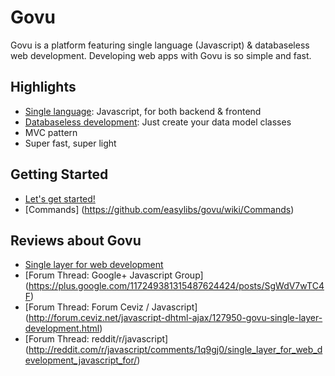 Govu
========================
Govu is a platform featuring single language (Javascript) & databaseless web development. Developing web apps with Govu is so simple and fast.

## Highlights ##

- [Single language](https://github.com/easylibs/govu/wiki/Single-Language-Web-Development): Javascript, for both backend & frontend
- [Databaseless development](https://github.com/easylibs/govu/wiki/Databaseless-Web-Development): Just create your data model classes
- MVC pattern
- Super fast, super light

## Getting Started ##

* [Let's get started!](https://github.com/easylibs/govu/wiki/Getting-Started)
* [Commands] (https://github.com/easylibs/govu/wiki/Commands)

## Reviews about Govu ##

* [Single layer for web development](https://medium.com/p/8e52071ff1bb)
* [Forum Thread: Google+ Javascript Group] (https://plus.google.com/117249381315487624424/posts/SgWdV7wTC4F)
* [Forum Thread: Forum Ceviz / Javascript] (http://forum.ceviz.net/javascript-dhtml-ajax/127950-govu-single-layer-development.html)
* [Forum Thread: reddit/r/javascript] (http://reddit.com/r/javascript/comments/1q9gj0/single_layer_for_web_development_javascript_for/)
